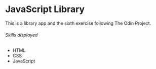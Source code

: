 # JavaScript Library
This is a library app and the sixth exercise following The Odin Project.

###### Skills displayed

- HTML
- CSS
- JavaScript
